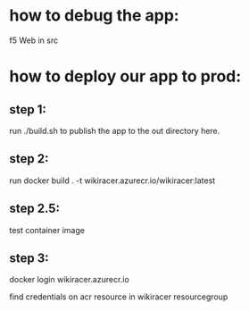 # how to debug the app:

f5 Web in src

# how to deploy our app to prod:

## step 1:

run ./build.sh to publish the app to the out directory here.

## step 2:

run docker build . -t wikiracer.azurecr.io/wikiracer:latest

## step 2.5:

test container image

## step 3:

docker login wikiracer.azurecr.io

find credentials on acr resource in wikiracer resourcegroup
